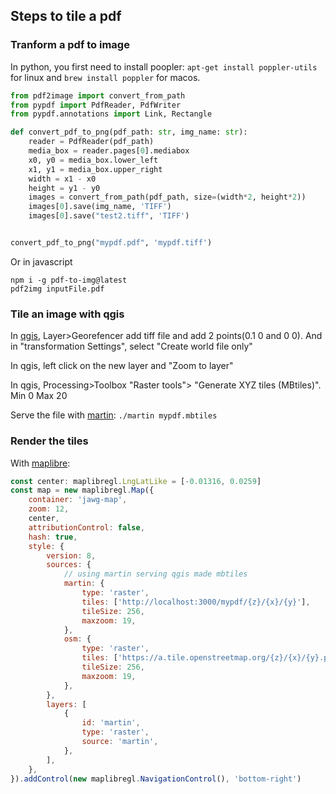 ## Steps to tile a pdf

### Tranform a pdf to image

In python, you first need to install poopler: `apt-get install poppler-utils` for linux and `brew install poppler` for macos.

```python
from pdf2image import convert_from_path
from pypdf import PdfReader, PdfWriter
from pypdf.annotations import Link, Rectangle

def convert_pdf_to_png(pdf_path: str, img_name: str):
    reader = PdfReader(pdf_path)
    media_box = reader.pages[0].mediabox
    x0, y0 = media_box.lower_left
    x1, y1 = media_box.upper_right
    width = x1 - x0
    height = y1 - y0
    images = convert_from_path(pdf_path, size=(width*2, height*2))
    images[0].save(img_name, 'TIFF')
    images[0].save("test2.tiff", 'TIFF')


convert_pdf_to_png("mypdf.pdf", 'mypdf.tiff')
```

Or in javascript

```
npm i -g pdf-to-img@latest
pdf2img inputFile.pdf
```

### Tile an image with qgis

In [qgis](https://www.qgis.org/), Layer>Georefencer add tiff file and add 2 points(0.1 0 and 0 0). And in "transformation Settings", select "Create world file only"

In qgis, left click on the new layer and "Zoom to layer"

In qgis, Processing>Toolbox "Raster tools"> "Generate XYZ tiles (MBtiles)". Min 0 Max 20

Serve the file with [martin](https://github.com/maplibre/martin): `./martin mypdf.mbtiles`

### Render the tiles 

With [maplibre](https://maplibre.org/):

```javascript
const center: maplibregl.LngLatLike = [-0.01316, 0.0259]
const map = new maplibregl.Map({
    container: 'jawg-map',
    zoom: 12,
    center,
    attributionControl: false,
    hash: true,
    style: {
        version: 8,
        sources: {
            // using martin serving qgis made mbtiles
            martin: {
                type: 'raster',
                tiles: ['http://localhost:3000/mypdf/{z}/{x}/{y}'],
                tileSize: 256,
                maxzoom: 19,
            },
            osm: {
                type: 'raster',
                tiles: ['https://a.tile.openstreetmap.org/{z}/{x}/{y}.png'],
                tileSize: 256,
                maxzoom: 19,
            },
        },
        layers: [
            {
                id: 'martin',
                type: 'raster',
                source: 'martin',
            },
        ],
    },
}).addControl(new maplibregl.NavigationControl(), 'bottom-right')
```
